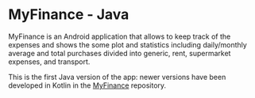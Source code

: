 # MyFinance - Java

MyFinance is an Android application that allows to keep track of the expenses and shows the some plot and statistics including daily/monthly average and total purchases divided into generic, rent, supermarket expenses, and transport.

This is the first Java version of the app: newer versions have been developed in Kotlin in the [MyFinance](https://github.com/francescofiorella/MyFinance) repository.

